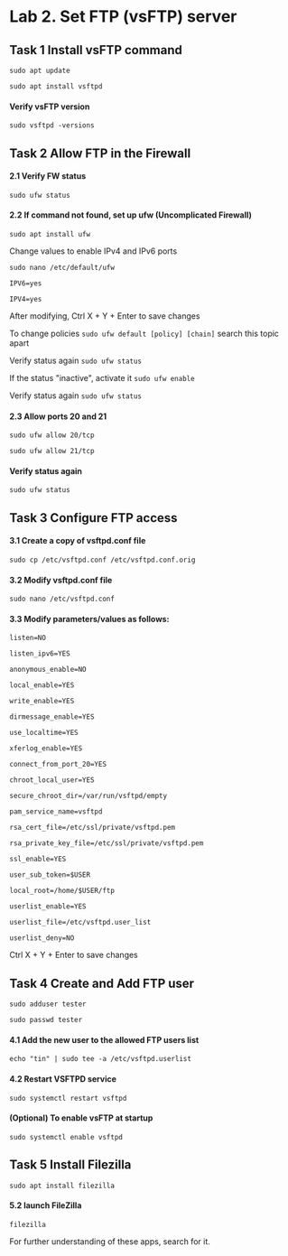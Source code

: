 
# Lab 2. Set FTP (vsFTP) server
## Task 1 Install vsFTP command

``sudo apt update`` 

``sudo apt install vsftpd``

#### Verify vsFTP version 

``sudo vsftpd -versions``

## Task 2 Allow FTP in the Firewall

#### 2.1 Verify FW status

``sudo ufw status``

#### 2.2 If command not found, set up ufw (Uncomplicated Firewall)

``sudo apt install ufw``

Change values to enable IPv4 and IPv6 ports

``sudo nano /etc/default/ufw``

``IPV6=yes``

``IPV4=yes``

After modifying, Ctrl X + Y + Enter to save changes

To change policies ``sudo ufw default [policy] [chain]`` search this topic apart

Verify status again ``sudo ufw status``

If the status "inactive", activate it ``sudo ufw enable``

Verify status again ``sudo ufw status``

#### 2.3 Allow ports 20 and 21

``sudo ufw allow 20/tcp``

``sudo ufw allow 21/tcp``

#### Verify status again

``sudo ufw status``

## Task 3 Configure FTP access

#### 3.1 Create a copy of vsftpd.conf file

``sudo cp /etc/vsftpd.conf /etc/vsftpd.conf.orig``

#### 3.2 Modify vsftpd.conf file

``sudo nano /etc/vsftpd.conf``

#### 3.3 Modify parameters/values as follows:

``listen=NO``

``listen_ipv6=YES``

``anonymous_enable=NO``

``local_enable=YES``

``write_enable=YES``

``dirmessage_enable=YES``

``use_localtime=YES``

``xferlog_enable=YES``

``connect_from_port_20=YES``

``chroot_local_user=YES``

``secure_chroot_dir=/var/run/vsftpd/empty``

``pam_service_name=vsftpd``

``rsa_cert_file=/etc/ssl/private/vsftpd.pem``

``rsa_private_key_file=/etc/ssl/private/vsftpd.pem``

``ssl_enable=YES``

``user_sub_token=$USER``

``local_root=/home/$USER/ftp``

``userlist_enable=YES``

``userlist_file=/etc/vsftpd.user_list``

``userlist_deny=NO``

Ctrl X + Y + Enter to save changes

## Task 4 Create and Add FTP user

``sudo adduser tester``

``sudo passwd tester``

#### 4.1 Add the new user to the allowed FTP users list

``echo "tin" | sudo tee -a /etc/vsftpd.userlist``

#### 4.2 Restart VSFTPD service

``sudo systemctl restart vsftpd``

#### (Optional) To enable vsFTP at startup

``sudo systemctl enable vsftpd``

## Task 5 Install Filezilla

``sudo apt install filezilla``

#### 5.2 launch FileZilla

``filezilla``

For further understanding of these apps, search for it.
